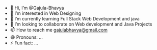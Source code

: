 - 👋 Hi, I’m @Gajula-Bhavya
- 👀 I’m interested in Web Designing
- 🌱 I’m currently learning Full Stack Web Development and java
- 💞️ I’m looking to collaborate on Web development and Java Projects
- 📫 How to reach me gajulabhavya@gmail.com
- 😄 Pronouns: ...
- ⚡ Fun fact: ...

<!---
Gajula-Bhavya/Gajula-Bhavya is a ✨ special ✨ repository because its `README.md` (this file) appears on your GitHub profile.
You can click the Preview link to take a look at your changes.
--->
